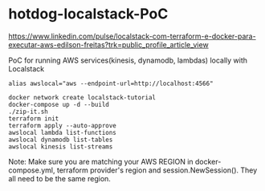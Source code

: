 # hotdog-localstack-PoC
https://www.linkedin.com/pulse/localstack-com-terraform-e-docker-para-executar-aws-edilson-freitas?trk=public_profile_article_view

PoC for running AWS services(kinesis, dynamodb, lambdas) locally with Localstack

```
alias awslocal="aws --endpoint-url=http://localhost:4566"
```

```
docker network create localstack-tutorial
docker-compose up -d --build
./zip-it.sh
terraform init
terraform apply --auto-approve
awslocal lambda list-functions
awslocal dynamodb list-tables
awslocal kinesis list-streams
```

Note: Make sure you are matching your AWS REGION in docker-compose.yml, terraform provider's region and session.NewSession(). They all need to be the same region.

